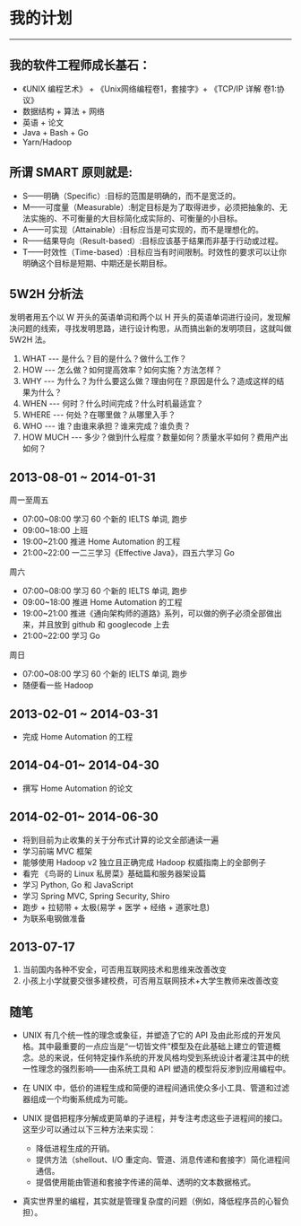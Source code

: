 # 我的计划
***

## 我的软件工程师成长基石：
- 《UNIX 编程艺术》 + 《Unix网络编程卷1，套接字》+ 《TCP/IP 详解 卷1:协议》
- 数据结构 + 算法 + 网络
- 英语 + 论文
- Java + Bash + Go
- Yarn/Hadoop

## 所谓 SMART 原则就是:

* S——明确（Specific）:目标的范围是明确的，而不是宽泛的。
* M——可度量（Measurable）:制定目标是为了取得进步，必须把抽象的、无法实施的、不可衡量的大目标简化成实际的、可衡量的小目标。
* A——可实现（Attainable）:目标应当是可实现的，而不是理想化的。
* R——结果导向（Result-based）:目标应该基于结果而非基于行动或过程。
* T——时效性（Time-based）:目标应当有时间限制。时效性的要求可以让你明确这个目标是短期、中期还是长期目标。

## 5W2H 分析法
发明者用五个以 W 开头的英语单词和两个以 H 开头的英语单词进行设问，发现解决问题的线索，寻找发明思路，进行设计构思，从而搞出新的发明项目，这就叫做 5W2H 法。

1. WHAT --- 是什么？目的是什么？做什么工作？  
2. HOW --- 怎么做？如何提高效率？如何实施？方法怎样？  
3. WHY --- 为什么？为什么要这么做？理由何在？原因是什么？造成这样的结果为什么？  
4. WHEN --- 何时？什么时间完成？什么时机最适宜？  
5. WHERE --- 何处？在哪里做？从哪里入手？  
6. WHO --- 谁？由谁来承担？谁来完成？谁负责？  
7. HOW MUCH --- 多少？做到什么程度？数量如何？质量水平如何？费用产出如何？  

## 2013-08-01 ~ 2014-01-31
周一至周五

* 07:00~08:00 学习 60 个新的 IELTS 单词, 跑步
* 09:00~18:00 上班
* 19:00~21:00 推进 Home Automation 的工程
* 21:00~22:00 一二三学习《Effective Java》，四五六学习 Go
 
周六

* 07:00~08:00 学习 60 个新的 IELTS 单词, 跑步  
* 09:00~18:00 推进 Home Automation 的工程  
* 19:00~21:00 推进《通向架构师的道路》系列，可以做的例子必须全部做出来，并且放到 github 和 googlecode 上去  
* 21:00~22:00 学习 Go

周日

* 07:00~08:00 学习 60 个新的 IELTS 单词, 跑步
* 随便看一些 Hadoop

## 2013-02-01 ~ 2014-03-31
* 完成 Home Automation 的工程

## 2014-04-01~ 2014-04-30
* 撰写 Home Automation 的论文

## 2014-02-01~ 2014-06-30
* 将到目前为止收集的关于分布式计算的论文全部通读一遍
* 学习前端 MVC 框架
* 能够使用 Hadoop v2 独立且正确完成 Hadoop 权威指南上的全部例子 
* 看完 《鸟哥的 Linux 私房菜》基础篇和服务器架设篇
* 学习 Python, Go 和 JavaScript
* 学习 Spring MVC, Spring Security, Shiro
* 跑步 + 拉韧带 + 太极(易学 + 医学 + 经络 + 道家吐息)
* 为联系电钢做准备

## 2013-07-17
1. 当前国内各种不安全，可否用互联网技术和思维来改善改变
2. 小孩上小学就要交很多建校费，可否用互联网技术+大学生教师来改善改变

## 随笔
- UNIX 有几个统一性的理念或象征，并塑造了它的 API 及由此形成的开发风格。其中最重要的一点应当是“一切皆文件”模型及在此基础上建立的管道概念。总的来说，任何特定操作系统的开发风格均受到系统设计者灌注其中的统一性理念的强烈影响——由系统工具和 API 塑造的模型将反渗到应用编程中。

- 在 UNIX 中，低价的进程生成和简便的进程间通讯使众多小工具、管道和过滤器组成一个均衡系统成为可能。

- UNIX 提倡把程序分解成更简单的子进程，并专注考虑这些子进程间的接口。这至少可以通过以下三种方法来实现：
    - 降低进程生成的开销。
    - 提供方法（shellout、I/O 重定向、管道、消息传递和套接字）简化进程间通信。
    - 提倡使用能由管道和套接字传递的简单、透明的文本数据格式。

- 真实世界里的编程，其实就是管理复杂度的问题（例如，降低程序员的心智负担）。